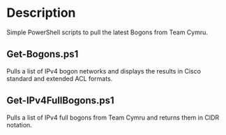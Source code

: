 # Description

Simple PowerShell scripts to pull the latest Bogons from Team Cymru.

## Get-Bogons.ps1
Pulls a list of IPv4 bogon networks and displays the results in Cisco standard and extended ACL formats.

## Get-IPv4FullBogons.ps1
Pulls a list of IPv4 full bogons from Team Cymru and returns them in CIDR notation.

